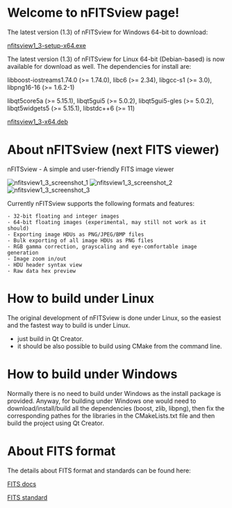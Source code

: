 # Welcome to nFITSview page!

The latest version (1.3) of nFITSview for Windows 64-bit to download:

[nfitsview1_3-setup-x64.exe](https://github.com/surhh/nfitsview/releases/download/v1.3/nfitsview1_3-setup-x64.exe)

The latest version (1.3) of nFITSview for Linux 64-bit (Debian-based) is now available for download as well. The dependencies for install are:

libboost-iostreams1.74.0 (>= 1.74.0), libc6 (>= 2.34), libgcc-s1 (>= 3.0), libpng16-16 (>= 1.6.2-1)

libqt5core5a (>= 5.15.1), libqt5gui5 (>= 5.0.2), libqt5gui5-gles (>= 5.0.2), libqt5widgets5 (>= 5.15.1), libstdc++6 (>= 11)

[nfitsview1_3-x64.deb](https://github.com/surhh/nfitsview/releases/download/v1.3/nfitsview1_3-x64.deb)


# About nFITSview  (next FITS viewer)
nFITSview - A simple and user-friendly FITS image viewer

![nfitsview1_3_screenshot_1](https://user-images.githubusercontent.com/109148999/199483028-5a383cda-3389-4793-8df9-4b558ab504b7.png)
![nfitsview1_3_screenshot_2](https://user-images.githubusercontent.com/109148999/199483066-552c2bce-06e8-4c9b-b913-f62b3290bbf4.png)
![nfitsview1_3_screenshot_3](https://user-images.githubusercontent.com/109148999/199483134-122cb761-3a97-47e6-8e39-c02ca06c144c.png)


Currently nFITSview supports the following formats and features:

    - 32-bit floating and integer images
    - 64-bit floating images (experimental, may still not work as it should)
    - Exporting image HDUs as PNG/JPEG/BMP files
    - Bulk exporting of all image HDUs as PNG files
    - RGB gamma correction, grayscaling and eye-comfortable image generation
    - Image zoom in/out
    - HDU header syntax view
    - Raw data hex preview
    
# How to build under Linux

The original development of nFITSview is done under Linux, so the easiest and the fastest way to build is under Linux.

- just build in Qt Creator. 
- it should be also possible to build using CMake from the command line.

# How to build under Windows

Normally there is no need to build under Windows as the install package is provided. 
Anyway, for building under Windows one would need to download/install/build all the dependencies (boost, zlib, libpng), then fix the
corresponding pathes for the libraries in the CMakeLists.txt file and then build the project using Qt Creator.

# About FITS format

The details about FITS format and standards can be found here:

[FITS docs](https://fits.gsfc.nasa.gov/fits_documentation.html)

[FITS standard](https://fits.gsfc.nasa.gov/fits_standard.html)

